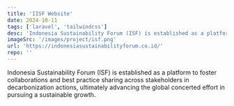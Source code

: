 ```yaml
---
title: 'IISF Website'
date: 2024-10-11
tags: ['laravel', 'tailwindcss']
desc: 'Indonesia Sustainability Forum (ISF) is established as a platform to foster collaborations and best practice sharing across stakeholders in decarbonization actions, ultimately advancing the global concerted effort in pursuing a sustainable growth.'
imageSrc: '/images/project/isf.png'
url: 'https://indonesiasustainabilityforum.co.id/'
repo: ''
---
```


Indonesia Sustainability Forum (ISF) is established as a platform to foster collaborations and best practice sharing across stakeholders in decarbonization actions, ultimately advancing the global concerted effort in pursuing a sustainable growth.
